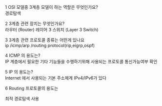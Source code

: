 1 OSI 모델중 3계층 모델이 하는 역할은 무엇인가요?<br>
경로탐색

2 3계층 관련 장치는 무엇인가요?<br>
라우터 (Router)
레이어 3 스위치 (Layer 3 Switch)

3 3계층 관련 프로토콜 종류는 어떤게 있나요<br>
ip /icmp/arp
/routing protocol(rip,eigrp,ospf)

4 ICMP 의 용도는?<br>
IP 계층에서 필요한 기타 기능들을 수행하기위해 사용되는 프로토콜
통신가능여부 확인

5 IP 의 용도는?<br>
Internet 에서 사용되는 기본 주소체계
IPv4/IPv6가 있다

6 Routing 프로토콜의 용도는<br>

최적 경로탐색 사용
